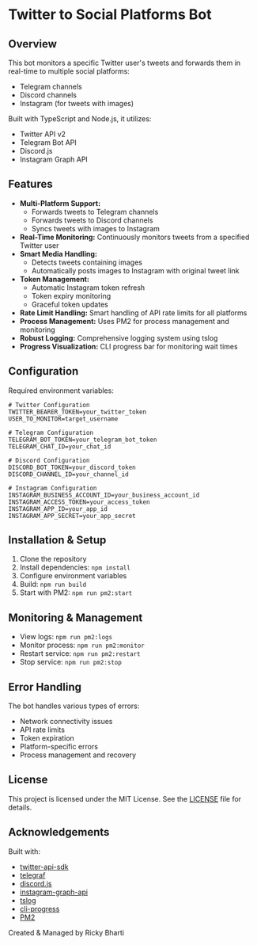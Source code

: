 # Twitter to Social Platforms Bot

## Overview

This bot monitors a specific Twitter user's tweets and forwards them in real-time to multiple social platforms:
- Telegram channels
- Discord channels
- Instagram (for tweets with images)

Built with TypeScript and Node.js, it utilizes:
- Twitter API v2
- Telegram Bot API
- Discord.js
- Instagram Graph API

## Features

- **Multi-Platform Support:** 
  - Forwards tweets to Telegram channels
  - Forwards tweets to Discord channels
  - Syncs tweets with images to Instagram
- **Real-Time Monitoring:** Continuously monitors tweets from a specified Twitter user
- **Smart Media Handling:** 
  - Detects tweets containing images
  - Automatically posts images to Instagram with original tweet link
- **Token Management:**
  - Automatic Instagram token refresh
  - Token expiry monitoring
  - Graceful token updates
- **Rate Limit Handling:** Smart handling of API rate limits for all platforms
- **Process Management:** Uses PM2 for process management and monitoring
- **Robust Logging:** Comprehensive logging system using tslog
- **Progress Visualization:** CLI progress bar for monitoring wait times

## Configuration

Required environment variables:
```env
# Twitter Configuration
TWITTER_BEARER_TOKEN=your_twitter_token
USER_TO_MONITOR=target_username

# Telegram Configuration
TELEGRAM_BOT_TOKEN=your_telegram_bot_token
TELEGRAM_CHAT_ID=your_chat_id

# Discord Configuration
DISCORD_BOT_TOKEN=your_discord_token
DISCORD_CHANNEL_ID=your_channel_id

# Instagram Configuration
INSTAGRAM_BUSINESS_ACCOUNT_ID=your_business_account_id
INSTAGRAM_ACCESS_TOKEN=your_access_token
INSTAGRAM_APP_ID=your_app_id
INSTAGRAM_APP_SECRET=your_app_secret
```

## Installation & Setup

1. Clone the repository
2. Install dependencies: `npm install`
3. Configure environment variables
4. Build: `npm run build`
5. Start with PM2: `npm run pm2:start`

## Monitoring & Management

- View logs: `npm run pm2:logs`
- Monitor process: `npm run pm2:monitor`
- Restart service: `npm run pm2:restart`
- Stop service: `npm run pm2:stop`

## Error Handling

The bot handles various types of errors:
- Network connectivity issues
- API rate limits
- Token expiration
- Platform-specific errors
- Process management and recovery

## License

This project is licensed under the MIT License. See the [LICENSE](LICENSE) file for details.

## Acknowledgements

Built with:
- [twitter-api-sdk](https://github.com/twitterdev/twitter-api-sdk)
- [telegraf](https://github.com/telegraf/telegraf)
- [discord.js](https://discord.js.org/)
- [instagram-graph-api](https://developers.facebook.com/docs/instagram-api/)
- [tslog](https://github.com/fullstack-build/tslog)
- [cli-progress](https://github.com/AndiDittrich/Node.CLI-Progress)
- [PM2](https://pm2.keymetrics.io/)


Created & Managed by Ricky Bharti

